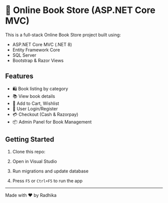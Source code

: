 # 🛒 Online Book Store (ASP.NET Core MVC)

This is a full-stack Online Book Store project built using:

- ASP.NET Core MVC (.NET 8)
- Entity Framework Core
- SQL Server
- Bootstrap & Razor Views

## Features

- 🛍️ Book listing by category
- 📚 View book details
- 🛒 Add to Cart, Wishlist
- 🔐 User Login/Register
- 💳 Checkout (Cash & Razorpay)
- 📦 Admin Panel for Book Management

## Getting Started

1. Clone this repo:

2. Open in Visual Studio
3. Run migrations and update database
4. Press `F5` or `Ctrl+F5` to run the app

---

Made with ❤️ by Radhika
